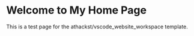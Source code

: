 ---
---

# Welcome to My Home Page

This is a test page for the athackst/vscode_website_workspace template.
